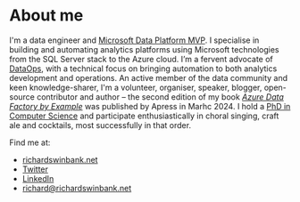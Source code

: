 # About me
I'm a data engineer and [Microsoft Data Platform MVP](https://mvp.microsoft.com/en-us/PublicProfile/5004052). I specialise in building and automating analytics platforms using Microsoft technologies from the SQL Server stack to the Azure cloud. I’m a fervent advocate of [DataOps](https://en.wikipedia.org/wiki/DataOps), with a technical focus on bringing automation to both analytics development and operations. An active member of the data community and keen knowledge-sharer, I'm a volunteer, organiser, speaker, blogger, open-source contributor and author – the second edition of my book *[Azure Data Factory by Example](https://www.amazon.com/dp/B0CRH4NLW4)* was published by Apress in Marhc 2024. I hold a [PhD in Computer Science](https://etheses.bham.ac.uk/id/eprint/213/) and participate enthusiastically in choral singing, craft ale and cocktails, most successfully in that order.

Find me at:
* [richardswinbank.net](https://richardswinbank.net)
* [Twitter](https://twitter.com/RichardSwinbank)
* [LinkedIn](https://uk.linkedin.com/in/richardswinbank)
* [richard@richardswinbank.net](mailto:richard@RichardSwinbank.net)
